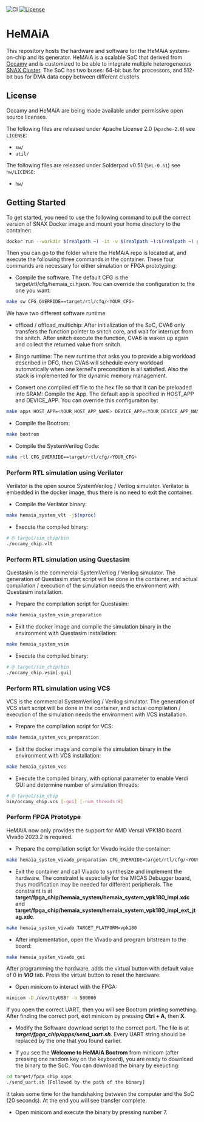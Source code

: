 ![CI](https://github.com/KULeuven-MICAS/HeMAiA/actions/workflows/ci.yml/badge.svg)
[![License](https://img.shields.io/badge/License-Apache%202.0-blue.svg)](https://opensource.org/licenses/Apache-2.0)

# HeMAiA

This repository hosts the hardware and software for the HeMAiA system-on-chip and its generator. HeMAiA is a scalable SoC that derived from [Occamy](https://github.com/pulp-platform/occamy/) and is customized to be able to integrate multiple heterogeneous [SNAX Cluster](https://github.com/KULeuven-MICAS/snax_cluster). The SoC has two buses: 64-bit bus for processors, and 512-bit bus for DMA data copy between different clusters. 

## License

Occamy and HeMAiA are being made available under permissive open source licenses.

The following files are released under Apache License 2.0 (`Apache-2.0`) see `LICENSE`:

- `sw/`
- `util/`

The following files are released under Solderpad v0.51 (`SHL-0.51`) see `hw/LICENSE`:

- `hw/`

## Getting Started

To get started, you need to use the following command to pull the correct version of SNAX Docker image and mount your home directory to the container: 

```bash
docker run --workdir $(realpath ~) -it -v $(realpath ~):$(realpath ~) ghcr.io/kuleuven-micas/snax@sha256:4ff37cad4e85d6a898cda3232ee04a1210833eb4618d1f1fd183201c03c4c57c
```

Then you can go to the folder where the HeMAiA repo is located at, and execute the following three commands in the container. These four commands are necessary for either simulation or FPGA prototyping:

- Compile the software. The default CFG is the target/rtl/cfg/hemaia_ci.hjson. You can override the configuration to the one you want:

```bash
make sw CFG_OVERRIDE==target/rtl/cfg/<YOUR_CFG>
```

We have two different software runtime:

- offload / offload_multichip: After initialization of the SoC, CVA6 only transfers the function pointer to snitch core, and wait for interrupt from the snitch. After snitch execute the function, CVA6 is waken up again and collect the returned value from snitch.

- Bingo runtime: The new runtime that asks you to provide a big workload described in DFG, then CVA6 will schedule every workload automatically when one kernel's precondition is all satisfied. Also the stack is implemented for the dynamic memory management.

- Convert one compiled elf file to the hex file so that it can be preloaded into SRAM: Compile the App. The default app is specified in HOST_APP and DEVICE_APP. You can override this configuraiton by:

 ```bash
make apps HOST_APP=<YOUR_HOST_APP_NAME> DEVICE_APP=<YOUR_DEVICE_APP_NAME>
```

- Compile the Bootrom:

```bash
make bootrom
```

- Compile the SystemVerilog Code:

```bash
make rtl CFG_OVERRIDE==target/rtl/cfg/<YOUR_CFG>
```

### Perform RTL simulation using Verilator

Verilator is the open source SystemVerilog / Verilog simulator. Verilator is embedded in the docker image, thus there is no need to exit the container.

- Compile the Verilator binary:

```bash
make hemaia_system_vlt -j$(nproc)
```

- Execute the compiled binary:

```bash
# @ target/sim_chip/bin
./occamy_chip.vlt
```

### Perform RTL simulation using Questasim

Questasim is the commercial SystemVerilog / Verilog simulator. The generation of Questasim start script will be done in the container, and actual compilation / execution of the simulation needs the environment with Questasim installation.

- Prepare the compilation script for Questasim:

```bash
make hemaia_system_vsim_preparation
```

- Exit the docker image and compile the simulation binary in the environment with Questasim installation:

```bash
make hemaia_system_vsim
```

- Execute the compiled binary:

```bash
# @ target/sim_chip/bin
./occamy_chip.vsim[.gui]
```

### Perform RTL simulation using VCS

VCS is the commercial SystemVerilog / Verilog simulator. The generation of VCS start script will be done in the container, and actual compilation / execution of the simulation needs the environment with VCS installation.

- Prepare the compilation script for VCS:

```bash
make hemaia_system_vcs_preparation
```

- Exit the docker image and compile the simulation binary in the environment with VCS installation:

```bash
make hemaia_system_vcs
```

- Execute the compiled binary, with optional parameter to enable Verdi GUI and determine number of simulation threads:

```bash
# @ target/sim_chip
bin/occamy_chip.vcs [-gui] [-num_threads:8]
```

### Perform FPGA Prototype

HeMAiA now only provides the support for AMD Versal VPK180 board. Vivado 2023.2 is required.

- Prepare the compilation script for Vivado inside the container:

```bash
make hemaia_system_vivado_preparation CFG_OVERRIDE=target/rtl/cfg/<YOUR_CFG> TARGET_PLATFORM=vpk180
```

- Exit the container and call Vivado to synthesize and implement the hardware. The constraint is especially for the MICAS Debugger board, thus modification may be needed for different peripherals. The constraint is at **target/fpga_chip/hemaia_system/hemaia_system_vpk180_impl.xdc** and **target/fpga_chip/hemaia_system/hemaia_system_vpk180_impl_ext_jtag.xdc**.

```bash
make hemaia_system_vivado TARGET_PLATFORM=vpk180
```

- After implementation, open the Vivado and program bitstream to the board:

```bash
make hemaia_system_vivado_gui
```

After programming the hardware, adds the virtual button with default value of 0 in ***VIO*** tab. Press the virtual button to reset the hardware.

- Open minicom to interact with the FPGA:

```bash
minicom -D /dev/ttyUSB? -b 500000
```

If you open the correct UART, then you will see Bootrom printing something.
After finding the correct port, exit minicom by pressing **Ctrl + A**, then **X**.

- Modify the Software download script to the correct port. The file is at ***target/fpga_chip/apps/send_uart.sh***. Every UART string should be replaced by the one that you found earlier.

- If you see the **Welcome to HeMAiA Bootrom** from minicom (after pressing one random key on the keyboard), you are ready to download the binary to the SoC. You can download the binary by exeucting:

```bash
cd target/fpga_chip_apps
./send_uart.sh [Followed by the path of the binary]
```

It takes some time for the handshaking between the computer and the SoC (20 seconds). At the end you will see transfer complete.

- Open minicom and execute the binary by pressing number 7.
